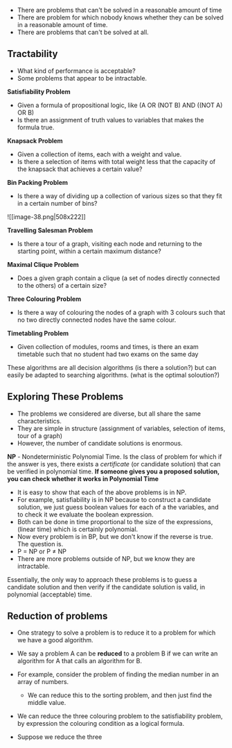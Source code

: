 - There are problems that can't be solved in a reasonable amount of time
- There are problem for which nobody knows whether they can be solved in a reasonable amount of time. 
- There are problems that can't be solved at all. 


## Tractability

- What kind of performance is acceptable?
- Some problems that appear to be intractable.

**Satisfiability Problem**

- Given a formula of propositional logic, like (A OR (NOT B) AND ((NOT A) OR B)
- Is there an assignment of truth values to variables that makes the formula true. 

**Knapsack Problem**

- Given a collection of items, each with a weight and value. 
- Is there a selection of items with total weight less that the capacity of the knapsack that achieves a certain value?

**Bin Packing Problem**

- Is there a way of dividing up a collection of various sizes so that they fit in a certain number of bins?

![[image-38.png|508x222]]

**Travelling Salesman Problem**

- Is there a tour of a graph, visiting each node and returning to the starting point, within a certain maximum distance?

**Maximal Clique Problem**

- Does a given graph contain a clique (a set of nodes directly connected to the others) of a certain size?

**Three Colouring Problem**

- Is there a way of colouring the nodes of a graph with 3 colours such that no two directly connected nodes have the same colour.

**Timetabling Problem**

- Given collection of modules, rooms and times, is there an exam timetable such that no student had two exams on the same day

These algorithms are all decision algorithms (is there a solution?) but can easily be adapted to searching algorithms. (what is the optimal soloution?) 


## Exploring These Problems

- The problems we considered are diverse, but all share the same characteristics.
- They are simple in structure (assignment of variables, selection of items, tour of a graph)
- However, the number of candidate solutions is enormous. 

**NP** - Nondeterministic Polynomial Time. Is the class of problem for which if the answer is yes, there exists a _certificate_ (or candidate solution) that can be verified in polynomial time. **If someone gives you a proposed solution, you can check whether it works in Polynomial Time**


- It is easy to show that each of the above problems is in NP.
- For example, satisfiability is in NP because to construct a candidate solution, we just guess boolean values for each of a the variables, and to check it we evaluate the boolean expression. 
- Both can be done in time proportional to the size of the expressions, (linear time) which is certainly polynomial. 
- Now every problem is in BP, but we don't know if the reverse is true. The question is. 
- P = NP or P ≠ NP
- There are more problems outside of NP, but we know they are intractable. 

Essentially, the only way to approach these problems is to guess a candidate solution and then verify if the candidate solution is valid, in polynomial (acceptable) time. 


## Reduction of problems

- One strategy to solve a problem is to reduce it to a problem for which we have a good algorithm.
- We say a problem A can be **reduced** to a problem B if we can write an algorithm for A that calls an algorithm for B.
- For example, consider the problem of finding the median number in an array of numbers.
	- We can reduce this to the sorting problem, and then just find the middle value. 
- We can reduce the three colouring problem to the satisfiability problem, by expression the colouring condition as a logical formula. 

- Suppose we reduce the three

